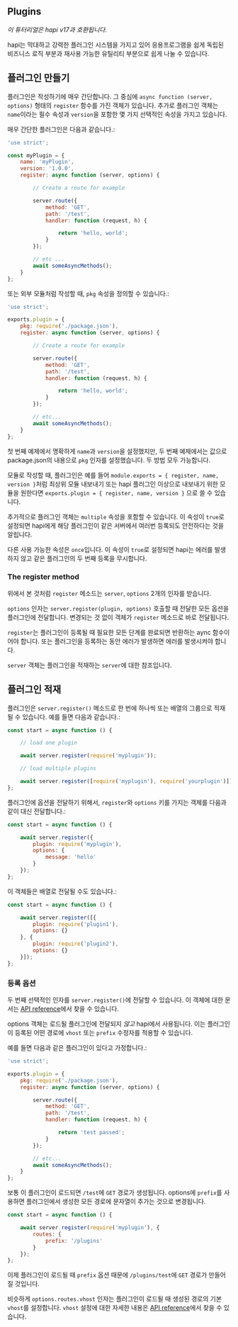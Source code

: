 ## Plugins

_이 튜터리얼은 hapi v17과 호환됩니다._

hapi는 막대하고 강력한 플러그인 시스템을 가지고 있어 응용프로그램을 쉽게 독립된 비즈니스 로직 부분과 재사용 가능한 유틸리티 부분으로 쉽게 나눌 수 있습니다.

## 플러그인 만들기

플러그인은 작성하기에 매우 간단합니다. 그 중심에 `async function (server, options)` 형태의 `register` 함수를 가진 객체가 있습니다. 추가로 플러그인 객체는 `name`이라는 필수 속성과 `version`을 포함한 몇 가지 선택적인 속성을 가지고 있습니다.

매우 간단한 플러그인은 다음과 같습니다.:

```javascript
'use strict';

const myPlugin = {
    name: 'myPlugin',
    version: '1.0.0',
    register: async function (server, options) {

        // Create a route for example

        server.route({
            method: 'GET',
            path: '/test',
            handler: function (request, h) {

                return 'hello, world';
            }
        });

        // etc ...
        await someAsyncMethods();
    }
};
```

또는 외부 모듈처럼 작성할 때, `pkg` 속성을 정의할 수 있습니다.:

```javascript
'use strict';

exports.plugin = {
    pkg: require('./package.json'),
    register: async function (server, options) {

        // Create a route for example

        server.route({
            method: 'GET',
            path: '/test',
            handler: function (request, h) {

                return 'hello, world';
            }
        });

        // etc...
        await someAsyncMethods();
    }
};
```

첫 번째 예제에서 명확하게 `name`과 `version`을 설정했지만, 두 번째 예제에서는 값으로 package.json의 내용으로 `pkg` 인자를 설정했습니다. 두 방법 모두 가능합니다.

모듈로 작성할 때, 플러그인은 예를 들어 `module.exports = { register, name, version }`처럼 최상위 모듈 내보내기 또는 hapi 플러그인 이상으로 내보내기 위한 모듈을 원한다면 `exports.plugin = { register, name, version }` 으로 쓸 수 있습니다.

추가적으로 플러그인 객체는 `multiple` 속성을 포함할 수 있습니다. 이 속성이 `true`로 설정되면 hapi에게 해당 플러그인이 같은 서버에서 여러번 등록되도 안전하다는 것을 알립니다.

다른 사용 가능한 속성은 `once`입니다. 이 속성이 `true`로 설정되면 hapi는 에러를 발생하지 않고 같은 플러그인의 두 번째 등록을 무시합니다.

### The register method

위에서 본 것처럼 `register` 메소드는 `server`, `options` 2개의 인자를 받습니다.

`options` 인자는 `server.register(plugin, options)` 호출할 때 전달한 모든 옵션을 플러그인에 전달합니다. 변경되는 것 없이 객체가 `register` 메소드로 바로 전달됩니다.

`register`는 플러그인이 등록될 때 필요한 모든 단계를 완료되면 반환하는 aync 함수이어야 합니다. 또는 플러그인을 등록하는 동안 에러가 발생하면 에러를 발생시켜야 합니다.

`server` 객체는 플러그인을 적재하는 `server`에 대한 참조입니다.

## 플러그인 적재

플러그인은 `server.register()` 메소드로 한 번에 하나씩 또는 배열의 그룹으로 적재될 수 있습니다. 예를 들면 다음과 같습니다.:

```javascript
const start = async function () {

    // load one plugin

    await server.register(require('myplugin'));

    // load multiple plugins

    await server.register([require('myplugin'), require('yourplugin')]);
};
```

플러그인에 옵션을 전달하기 위해서, `register`와 `options` 키를 가지는 객체를 다음과 같이 대신 전달합니다.:

```javascript
const start = async function () {

    await server.register({
        plugin: require('myplugin'),
        options: {
            message: 'hello'
        }
    });
};
```

이 객체들은 배열로 전달될 수도 있습니다.:

```javascript
const start = async function () {

    await server.register([{
        plugin: require('plugin1'),
        options: {}
    }, {
        plugin: require('plugin2'),
        options: {}
    }]);
};
```

### 등록 옵션

두 번째 선택적인 인자를 `server.register()`에 전달할 수 있습니다. 이 객체에 대한 문서는 [API reference](/api#-await-serverregisterplugins-options)에서 찾을 수 있습니다.

options 객체는 로드될 플러그인에 전달되지 *않고* hapi에서 사용됩니다. 이는 플러그인이 등록된 어떤 경로에 `vhost` 또는 `prefix` 수정자를 적용할 수 있습니다.

예를 들면 다음과 같은 플러그인이 있다고 가정합니다.:

```javascript
'use strict';

exports.plugin = {
    pkg: require('./package.json'),
    register: async function (server, options) {

        server.route({
            method: 'GET',
            path: '/test',
            handler: function (request, h) {

                return 'test passed';
            }
        });

        // etc...
        await someAsyncMethods();
    }
};
```

보통 이 플러그인이 로드되면 `/test`에 `GET` 경로가 생성됩니다. options에 `prefix`를 사용하면 플러그인에서 생성한 모든 경로에 문자열이 추가는 것으로 변경됩니다.

```javascript
const start = async function () {

    await server.register(require('myplugin'), {
        routes: {
            prefix: '/plugins'
        }
    });
};
```

이제 플러그인이 로드될 때 `prefix` 옵션 때문에 `/plugins/test`에 `GET` 경로가 만들어질 것입니다.

비슷하게 `options.routes.vhost` 인자는 플러그인이 로드될 때 생성된 경로의 기본 `vhost`를 설정합니다. `vhost` 설정에 대한 자세한 내용은 [API reference](/api#-serverrouteroute)에서 찾을 수 있습니다.
